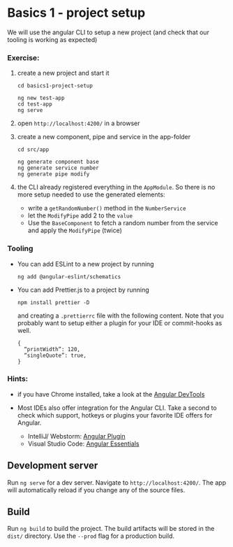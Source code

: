 # Basics 1 - project setup

We will use the angular CLI to setup a new project (and check that our tooling is working as expected)

### Exercise:
1. create a new project and start it
    ```
    cd basics1-project-setup
    
    ng new test-app
    cd test-app
    ng serve
    ```
2. open `http://localhost:4200/` in a browser
  
3. create a new component, pipe and service in the app-folder
    ```
    cd src/app
    
    ng generate component base
    ng generate service number
    ng generate pipe modify
    ```
   
4. the CLI already registered everything in the `AppModule`. So there is no more setup needed to use the generated elements:
    - write a `getRandomNumber()` method in the `NumberService`
    - let the `ModifyPipe` add 2 to the `value` 
    - Use the `BaseComponent` to fetch a random number from the service and apply the `ModifyPipe` (twice)      

### Tooling

- You can add ESLint to a new project by running
    ```
    ng add @angular-eslint/schematics
    ```

- You can add Prettier.js to a project by running
    ```
    npm install prettier -D
    ```

  and creating a `.prettierrc` file with the following content. Note that you probably want to setup either a plugin for your IDE or commit-hooks as well.

    ```
    {
      “printWidth”: 120,
      “singleQuote”: true,
    }
    ```


### Hints:
- if you have Chrome installed, take a look at the [Angular DevTools](https://chrome.google.com/webstore/detail/angular-devtools/ienfalfjdbdpebioblfackkekamfmbnh)
  

- Most IDEs also offer integration for the Angular CLI. Take a second to check which support, hotkeys or plugins your favorite IDE offers for Angular.
   - IntelliJ/ Webstorm: [Angular Plugin](https://plugins.jetbrains.com/plugin/6971-angular-and-angularjs) 
   - Visual Studio Code: [Angular Essentials](https://marketplace.visualstudio.com/items?itemName=johnpapa.angular-essentials&WT.mc_id=javascript-0000-jopapa)


## Development server

Run `ng serve` for a dev server. Navigate to `http://localhost:4200/`. The app will automatically reload if you change any of the source files.

## Build

Run `ng build` to build the project. The build artifacts will be stored in the `dist/` directory. Use the `--prod` flag for a production build.
